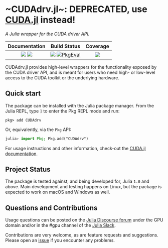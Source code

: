 # ~CUDAdrv.jl~: DEPRECATED, use [CUDA.jl](https://github.com/JuliaGPU/CUDA.jl) instead!

*A Julia wrapper for the CUDA driver API.*

| **Documentation**                                                       | **Build Status**                                                     | **Coverage**                    |
|:-----------------------------------------------------------------------:|:--------------------------------------------------------------------:|:-------------------------------:|
| [![][docs-usage-img]][docs-usage-url] [![][docs-api-img]][docs-api-url] | [![][gitlab-img]][gitlab-url] [![PkgEval][pkgeval-img]][pkgeval-url] | [![][codecov-img]][codecov-url] |

[docs-usage-img]: https://img.shields.io/badge/docs-usage-blue.svg
[docs-usage-url]: https://juliagpu.gitlab.io/CUDA.jl/

[docs-api-img]: https://img.shields.io/badge/docs-api-blue.svg
[docs-api-url]: https://juliagpu.gitlab.io/CUDAdrv.jl/

[gitlab-img]: https://gitlab.com/JuliaGPU/CUDAdrv.jl/badges/master/pipeline.svg
[gitlab-url]: https://gitlab.com/JuliaGPU/CUDAdrv.jl/commits/master

[pkgeval-img]: https://juliaci.github.io/NanosoldierReports/pkgeval_badges/C/CUDAdrv.svg
[pkgeval-url]: https://juliaci.github.io/NanosoldierReports/pkgeval_badges/C/CUDAdrv.html

[codecov-img]: https://codecov.io/gh/JuliaGPU/CUDAdrv.jl/branch/master/graph/badge.svg
[codecov-url]: https://codecov.io/gh/JuliaGPU/CUDAdrv.jl

CUDAdrv.jl provides high-level wrappers for the functionality exposed by the CUDA driver
API, and is meant for users who need high- or low-level access to the CUDA toolkit or the
underlying hardware.


## Quick start

The package can be installed with the Julia package manager.
From the Julia REPL, type `]` to enter the Pkg REPL mode and run:

```
pkg> add CUDAdrv
```

Or, equivalently, via the `Pkg` API:

```julia
julia> import Pkg; Pkg.add("CUDAdrv")
```

For usage instructions and other information, check-out the [CUDA.jl
documentation](https://juliagpu.gitlab.io/CUDA.jl/).


## Project Status

The package is tested against, and being developed for, Julia `1.0` and above. Main
development and testing happens on Linux, but the package is expected to work on macOS and
Windows as well.


## Questions and Contributions

Usage questions can be posted on the [Julia Discourse
forum](https://discourse.julialang.org/c/domain/gpu) under the GPU domain and/or in the #gpu
channel of the [Julia Slack](https://julialang.org/community/).

Contributions are very welcome, as are feature requests and suggestions. Please open an
[issue](https://github.com/JuliaGPU/CUDAdrv.jl/issues) if you encounter any problems.
